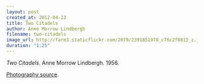 ```yaml
---
layout: post
created_at: 2012-04-13
title: Two Citadels
author: Anne Morrow Lindbergh
filename: two-citadels
image_url: http://farm3.staticflickr.com/2079/2391851978_c76c2f8813_z.jpg
duration: "1:25"
---
```


_Two Citadels_.  Anne Morrow Lindbergh.  1956.

[Photography source](http://www.flickr.com/photos/grufnik/2391851978/).
